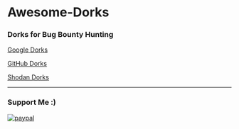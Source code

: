 # Awesome-Dorks
### Dorks for Bug Bounty Hunting


[Google Dorks](https://github.com/litt1eb0yy/Awesome-Dorks/blob/master/google-dorks.txt)

[GitHub Dorks](https://github.com/litt1eb0yy/Awesome-Dorks/blob/master/github-dorks.txt)

[Shodan Dorks](https://github.com/litt1eb0yy/Awesome-Dorks/blob/master/Shodan-dorks.txt)
____________________________________________________________________________________________________________________________________________________________________
### Support Me :)

[![paypal](https://www.paypalobjects.com/en_US/i/btn/btn_donateCC_LG.gif)](https://www.paypal.com/paypalme/litt1eb0y)
